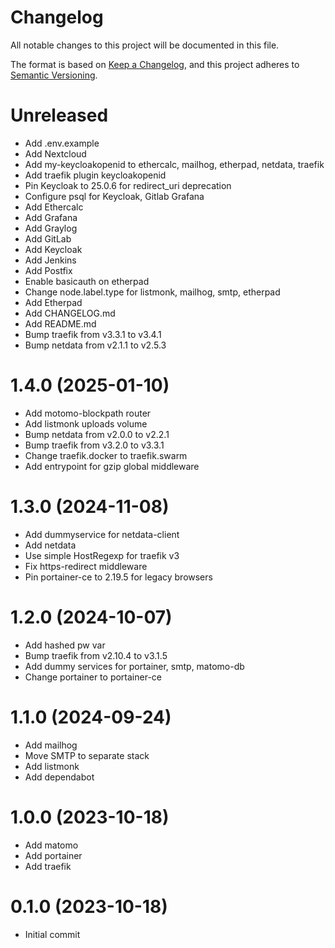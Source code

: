 # Changelog

All notable changes to this project will be documented in this file.

The format is based on [Keep a Changelog](https://keepachangelog.com/en/1.0.0/),
and this project adheres to [Semantic Versioning](https://semver.org/spec/v2.0.0.html).

<!-- You should *NOT* be adding new change log entries to this file.
     You should create a file in the news directory instead.
     For helpful instructions, please see:
     https://6.docs.plone.org/volto/developer-guidelines/contributing.html#create-a-pull-request
-->

<!-- towncrier release notes start -->

# Unreleased
- Add .env.example
- Add Nextcloud
- Add my-keycloakopenid to ethercalc, mailhog, etherpad, netdata, traefik
- Add traefik plugin keycloakopenid
- Pin Keycloak to 25.0.6 for redirect_uri deprecation
- Configure psql for Keycloak, Gitlab Grafana
- Add Ethercalc
- Add Grafana
- Add Graylog
- Add GitLab
- Add Keycloak
- Add Jenkins
- Add Postfix
- Enable basicauth on etherpad
- Change node.label.type for listmonk, mailhog, smtp, etherpad
- Add Etherpad
- Add CHANGELOG.md
- Add README.md
- Bump traefik from v3.3.1 to v3.4.1
- Bump netdata from v2.1.1 to v2.5.3

# 1.4.0 (2025-01-10)
- Add motomo-blockpath router
- Add listmonk uploads volume
- Bump netdata from v2.0.0 to v2.2.1
- Bump traefik from v3.2.0 to v3.3.1
- Change traefik.docker to traefik.swarm
- Add entrypoint for gzip global middleware

# 1.3.0 (2024-11-08)
- Add dummyservice for netdata-client
- Add netdata
- Use simple HostRegexp for traefik v3
- Fix https-redirect middleware
- Pin portainer-ce to 2.19.5 for legacy browsers

# 1.2.0 (2024-10-07)
- Add hashed pw var
- Bump traefik from v2.10.4 to v3.1.5
- Add dummy services for portainer, smtp, matomo-db
- Change portainer to portainer-ce

# 1.1.0 (2024-09-24)
- Add mailhog
- Move SMTP to separate stack
- Add listmonk
- Add dependabot

# 1.0.0 (2023-10-18)
- Add matomo
- Add portainer
- Add traefik

# 0.1.0 (2023-10-18)
- Initial commit